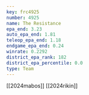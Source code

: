 ```yaml
---
key: frc4925
number: 4925
name: The Resistance
epa_end: 3.23
auto_epa_end: 1.81
teleop_epa_end: 1.18
endgame_epa_end: 0.24
winrate: 0.2292
district_epa_rank: 182
district_epa_percentile: 0.0
type: Team
---
```

[[2024mabos]]
[[2024rikin]]
